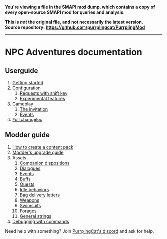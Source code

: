 **You're viewing a file in the SMAPI mod dump, which contains a copy of every open-source SMAPI mod
for queries and analysis.**

**This is _not_ the original file, and not necessarily the latest version.**  
**Source repository: https://github.com/purrplingcat/PurrplingMod**

----

# NPC Adventures documentation

## Userguide

1. [Getting started](guide/getting-started.md)
2. [Configuration](guide/configuration.md)
    1. [Requests with shift key](guide/requests-with-shift.md)
    2. [Experimental features](guide/experimental.md)
3. Gameplay
    1. [The invitation](guide/invitation.md)
    2. [Events](guide/events.md)
4. [Full changelog](changelog.md)

## Modder guide

1. [How to create a content pack](modding/content-packs.md)
2. [Modder's upgrade guide](modding/upgrading.md)
3. Assets
    1. [Companion dispositions](modding/dispositions.md)
    2. [Dialogues](modding/dialogues.md)
    3. [Events](modding/events.md)
    4. [Buffs](modding/buffs.md)
    5. [Quests](modding/quests.md)
    6. [Idle behaviors](modding/idle.md)
    7. [Bag delivery letters](modding/bag-letters.md)
    8. [Weapons](modding/weapons.md)
    9. [Swimsuits](modding/swimsuits.md)
    10. [Forages](modding/forages.md)
    11. [General strings](modding/strings.md)
4. [Debugging with commands](modding/commands.md)

Need help with something? Join [PurrplingCat's discord](https://discord.gg/wnEDqKF) and ask for help.
